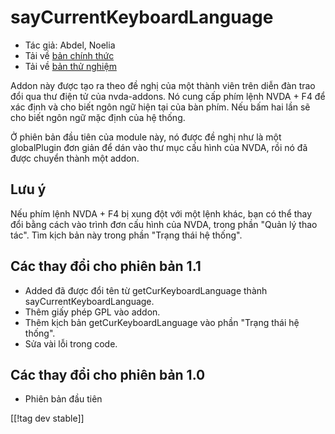 # sayCurrentKeyboardLanguage #

*	 Tác giả: Abdel, Noelia
*	 Tải về [bản chính thức][1]
*	 Tải về [bản thử nghiệm][1]

Addon này được tạo ra theo đề nghị của một thành viên trên diễn đàn trao đổi
qua thư điện tử của nvda-addons.  Nó cung cấp phím lệnh NVDA + F4 để xác
định và cho biết ngôn ngữ hiện tại của bàn phím.  Nếu bấm hai lần sẽ cho
biết ngôn ngữ mặc định của hệ thống.

Ở phiên bản đầu tiên của module này, nó được đề nghị như là một globalPlugin
đơn giản để dán vào thư mục cấu hình của NVDA, rồi nó đã được chuyển thành
một addon.

## Lưu ý

Nếu phím lệnh NVDA + F4 bị xung đột với một lệnh khác, bạn có thể thay đổi
bằng cách vào trình đơn cấu hình của NVDA, trong phần "Quản lý thao
tác". Tìm kịch bản này trong phần "Trạng thái hệ thống".

## Các thay đổi cho phiên bản 1.1

*	 Added đã được đổi tên từ getCurKeyboardLanguage thành
   sayCurrentKeyboardLanguage.
*	 Thêm giấy phép GPL vào addon.
*	 Thêm kịch bản getCurKeyboardLanguage vào phần "Trạng thái hệ thống".
*	 Sửa vài lỗi trong code.

## Các thay đổi cho phiên bản 1.0

*	 Phiên bản đầu tiên

[[!tag dev stable]]

[1]: https://addons.nvda-project.org/files/get.php?file=ckbl
